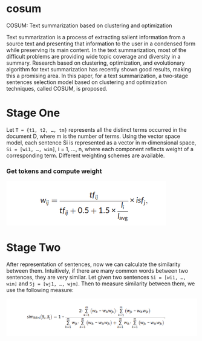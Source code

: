 # cosum
COSUM: Text summarization based on clustering and
optimization

Text summarization is a process of extracting salient information from a source text
and presenting that information to the user in a condensed form while preserving
its main content. In the text summarization, most of the difficult problems are providing wide topic coverage and diversity in a summary. Research based on clustering,
optimization, and evolutionary algorithm for text summarization has recently shown
good results, making this a promising area. In this paper, for a text summarization, a
two‐stage sentences selection model based on clustering and optimization techniques, called COSUM, is proposed.


# Stage One


Let `T = {t1, t2, …, tm}` represents all the distinct terms occurred in the document D, where m is the number of terms. Using the vector space model,
each sentence Si is represented as a vector in m‐dimensional space, `Si = [wi1, …, wim]`, i = 1, …, n, where each component reflects weight of a corresponding term. Different weighting schemes are available.

### Get tokens and compute weight

![Image of Yaktocat](images/weight_formula.png)



# Stage Two

After representation of sentences, now we can calculate the similarity between them. Intuitively, if there are many common words between
two sentences, they are very similar. Let given two sentences `Si = [wi1, …, wim]` and `Sj = [wj1, …, wjm]`. Then to measure similarity between them, we
use the following measure:

![Image of Yaktocat](images/similarity_formula.png)